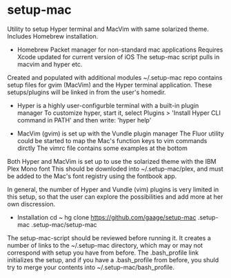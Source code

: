 # setup-mac
Utility to setup Hyper terminal and MacVim with same solarized theme. Includes Homebrew installation.

* Homebrew
Packet manager for non-standard mac applications
Requires Xcode updated for current version of iOS
The setup-mac script pulls in macvim and hyper etc.

Created and populated with additional modules
~/.setup-mac repo contains setup files for gvim (MacVim) and
the Hyper terminal application. These setups/plugins will be linked in
from the user's homedir.

* Hyper is a highly user-configurble terminal with a built-in plugin manager
To customize hyper, start it, select Plugins > 'Install Hyper CLI command in PATH'
and then write: 'hyper help'

* MacVim (gvim) is set up with the Vundle plugin manager
The Fluor utility could be started to map the Mac's function keys to vim commands dirctly 
The vimrc file contains some examples at the bottom

Both Hyper and MacVim is set up to use the solarized theme with the IBM Plex Mono font
This should be downloded into ~/.setup-mac/plex, and must be added to the Mac's 
font registry using the fontbook app.

In general, the number of Hyper and Vundle (vim) plugins is very limited
in this setup, so that the user can explore the possibilities and add more
at her own discression.

* Installation
cd ~
hg clone https://github.com/gaage/setup-mac .setup-mac
.setup-mac/setup-mac

The setup-mac-script should be reviewed before running it.
It creates a number of links to the ~/.setup-mac directory,
which may or may not correspond with setup you have from before.
The .bash_profile link initializes the setup, and if you have
a .bash_profile from before, you shuld try to merge your contents
into ~/.setup-mac/bash_profile.
